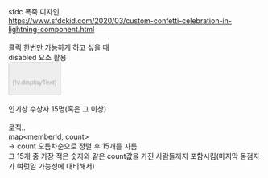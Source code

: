 sfdc 폭죽 디자인 <br/>
https://www.sfdckid.com/2020/03/custom-confetti-celebration-in-lightning-component.html<br/>
<br/>
클릭 한번만 가능하게 하고 싶을 때<br/>
disabled 요소 활용<br/>
<button class="{! 'popular' + (v.buttonClicked ? ' clicked' : '') }" onclick="{!c.getPopularMembers}" disabled="{!v.buttonClicked}"><br/>
                <div class="button-text"><br/>
                    {!v.displayText}<br/>
                </div><br/>
            </button><br/>
<br/>
인기상 수상자 15명(혹은 그 이상)<br/>
<br/>
로직..<br/>
map<memberId, count><br/>
-> count 오름차순으로 정렬 후 15개를 자름<br/>
그 15개 중 가장 적은 숫자와 같은 count값을 가진 사람들까지 포함시킴(마지막 동점자가 여럿일 가능성에 대비해서)<br/>
<br/>

